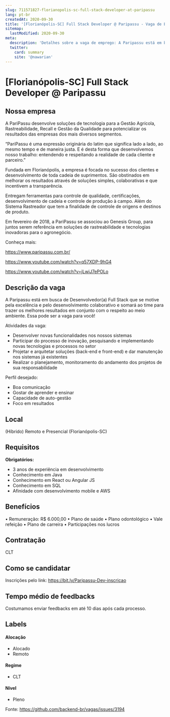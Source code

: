 ```yaml
---
slug: 711571827-florianopolis-sc-full-stack-developer-at-paripassu
lang: pt-br
createdAt: 2020-09-30
title: '[Florianópolis-SC] Full Stack Developer @ Paripassu - Vaga de Emprego'
sitemap:
  lastModified: 2020-09-30
meta:
  description: 'Detalhes sobre a vaga de emprego: A Paripassu está em busca de Desenvolvedor(a) Full Stack que se motive pela excelência e pelo desenvolvimento colaborativo e somará ao time para trazer os melhores resultados em conjunto com o respeito ao meio ambiente. Essa pode ser a vaga para você! Atividades da vaga:  - Desenvolver novas funcionalidades nos nossos sistemas - Participar do processo de inovação, pesquisando e implementando novas tecnologias e processos no setor - Projetar e arquitetar soluções (back-end e front-end) e dar manutenção nos sistemas já existentes - Realizar o planejamento, monitoramento do andamento dos projetos de sua responsabilidade  Perfil desejado: - Boa comunicação - Gostar de aprender e ensinar - Capacidade de auto-gestão - Foco em resultados'
  twitter:
    card: summary
    site: '@nawarian'
---
```


# [Florianópolis-SC] Full Stack Developer @ Paripassu

## Nossa empresa

A PariPassu desenvolve soluções de tecnologia para a Gestão Agrícola, Rastreabilidade, Recall e Gestão da Qualidade para potencializar os resultados das empresas dos mais diversos segmentos.

“PariPassu é uma expressão originária do latim que significa lado a lado, ao mesmo tempo e de maneira justa. E é desta forma que desenvolvemos nosso trabalho: entendendo e respeitando a realidade de cada cliente e parceiro.”

Fundada em Florianópolis, a empresa é focada no sucesso dos clientes e desenvolvimento de toda cadeia de suprimentos. São obstinados em melhorar os resultados através de soluções simples, colaborativas e que incentivem a transparência.

Entregam ferramentas para controle de qualidade, certificações, desenvolvimento de cadeia e controle de produção à campo. Além do Sistema Rastreador que tem a finalidade de controle de origens e destinos de produto. 

Em fevereiro de 2018, a PariPassu se associou ao Genesis Group, para juntos serem referência em soluções de rastreabilidade e tecnologias inovadoras para o agronegócio. 

Conheça mais:

https://www.paripassu.com.br/

https://www.youtube.com/watch?v=q57XDP-9hG4

https://www.youtube.com/watch?v=jLwiJ7ePOLo

## Descrição da vaga

A Paripassu está em busca de Desenvolvedor(a) Full Stack que se motive pela excelência e pelo desenvolvimento colaborativo e somará ao time para trazer os melhores resultados em conjunto com o respeito ao meio ambiente. Essa pode ser a vaga para você!

Atividades da vaga: 

- Desenvolver novas funcionalidades nos nossos sistemas
- Participar do processo de inovação, pesquisando e implementando novas tecnologias e processos no setor
- Projetar e arquitetar soluções (back-end e front-end) e dar manutenção nos sistemas já existentes
- Realizar o planejamento, monitoramento do andamento dos projetos de sua responsabilidade 

Perfil desejado:

- Boa comunicação 
- Gostar de aprender e ensinar 
- Capacidade de auto-gestão
- Foco em resultados

## Local

(Híbrido) Remoto e Presencial (Florianópolis-SC)

## Requisitos

**Obrigatórios:**
- 3 anos de experiência em desenvolvimento
- Conhecimento em Java
- Conhecimento em React ou Angular JS
- Conhecimento em SQL
- Afinidade com desenvolvimento mobile e AWS

## Benefícios

• Remuneração: R$ 6.000,00
• Plano de saúde
• Plano odontológico
• Vale refeição
• Plano de carreira 
• Participações nos lucros

## Contratação

CLT

## Como se candidatar

Inscrições pelo link: https://bit.ly/Paripassu-Dev-inscricao

## Tempo médio de feedbacks

Costumamos enviar feedbacks em até 10 dias após cada processo.

## Labels

#### Alocação
- Alocado
- Remoto

#### Regime
- CLT

#### Nível
- Pleno



Fonte: https://github.com/backend-br/vagas/issues/3194